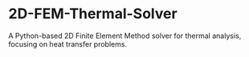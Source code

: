 # 2D-FEM-Thermal-Solver
A Python-based 2D Finite Element Method solver for thermal analysis, focusing on heat transfer problems.
